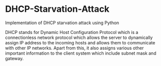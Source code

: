 # DHCP-Starvation-Attack
Implementation of DHCP starvation attack using Python

DHCP stands for Dynamic Host Configuration Protocol which is a connectionless network protocol which allows the server to dynamically assign IP address to the incoming hosts and allows them to communicate with other IP networks. Apart from this, it also assigns various other important information to the client system which include subnet mask and gateway.

